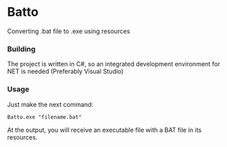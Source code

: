 # Batto
Converting .bat file to .exe using resources

### Building
The project is written in C#, so an integrated development environment for NET is needed (Preferably Visual Studio)

### Usage
Just make the next command:
```
Batto.exe "filename.bat"
```
At the output, you will receive an executable file with a BAT file in its resources.
